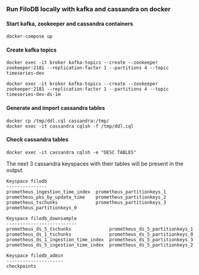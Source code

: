 ### Run FiloDB locally with kafka and cassandra on docker

#### Start kafka, zookeeper and cassandra containers
```
docker-compose up
```

#### Create kafka topics 
```
docker exec -it broker kafka-topics --create --zookeeper zookeeper:2181 --replication-factor 1 --partitions 4 --topic timeseries-dev
```
```
docker exec -it broker kafka-topics --create --zookeeper zookeeper:2181 --replication-factor 1 --partitions 4 --topic timeseries-dev-ds-1m
```

#### Generate and import cassandra tables 
```
docker cp /tmp/ddl.cql cassandra:/tmp/
docker exec -it cassandra cqlsh -f /tmp/ddl.cql
```

#### Check cassandra tables
```
docker exec -it cassandra cqlsh -e "DESC TABLES"
```

The next 3 cassandra keyspaces with their tables will be present in the output
```
Keyspace filodb
---------------
prometheus_ingestion_time_index  prometheus_partitionkeys_1
prometheus_pks_by_update_time    prometheus_partitionkeys_2
prometheus_tschunks              prometheus_partitionkeys_3
prometheus_partitionkeys_0     

Keyspace filodb_downsample
--------------------------
prometheus_ds_5_tschunks              prometheus_ds_5_partitionkeys_1
prometheus_ds_1_tschunks              prometheus_ds_5_partitionkeys_0
prometheus_ds_1_ingestion_time_index  prometheus_ds_5_partitionkeys_3
prometheus_ds_5_ingestion_time_index  prometheus_ds_5_partitionkeys_2

Keyspace filodb_admin
---------------------
checkpoints
```
